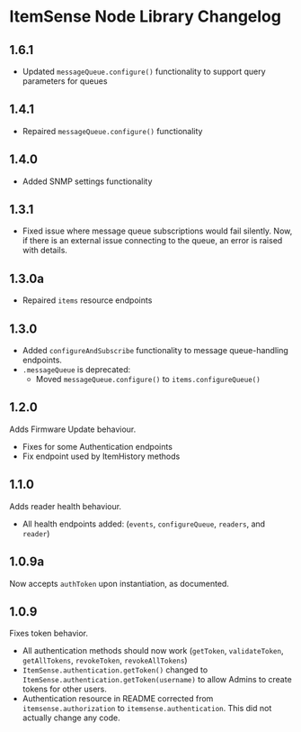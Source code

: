 # ItemSense Node Library Changelog

## 1.6.1
- Updated `messageQueue.configure()` functionality to support query parameters for queues

## 1.4.1
- Repaired `messageQueue.configure()` functionality

## 1.4.0
- Added SNMP settings functionality

## 1.3.1
- Fixed issue where message queue subscriptions would fail silently. Now, if there is an external issue connecting to the queue, an error is raised with details.

## 1.3.0a
- Repaired `items` resource endpoints

## 1.3.0
- Added `configureAndSubscribe` functionality to message queue-handling endpoints.
- `.messageQueue` is deprecated:
  - Moved `messageQueue.configure()` to `items.configureQueue()`

## 1.2.0
Adds Firmware Update behaviour.
- Fixes for some Authentication endpoints
- Fix endpoint used by ItemHistory methods

## 1.1.0
Adds reader health behaviour.
- All health endpoints added: (`events`, `configureQueue`, `readers`, and `reader`)

## 1.0.9a
Now accepts `authToken` upon instantiation, as documented.

## 1.0.9
Fixes token behavior.
- All authentication methods should now work (`getToken`, `validateToken`, `getAllTokens`, `revokeToken`, `revokeAllTokens`)
- `ItemSense.authentication.getToken()` changed to `ItemSense.authentication.getToken(username)` to allow Admins to create tokens for other users.
- Authentication resource in README corrected from `itemsense.authorization` to `itemsense.authentication`. This did not actually change any code.
